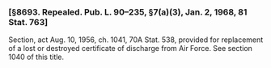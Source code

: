 ### [§8693. Repealed. Pub. L. 90–235, §7(a)(3), Jan. 2, 1968, 81 Stat. 763] ###

Section, act Aug. 10, 1956, ch. 1041, 70A Stat. 538, provided for replacement of a lost or destroyed certificate of discharge from Air Force. See section 1040 of this title.